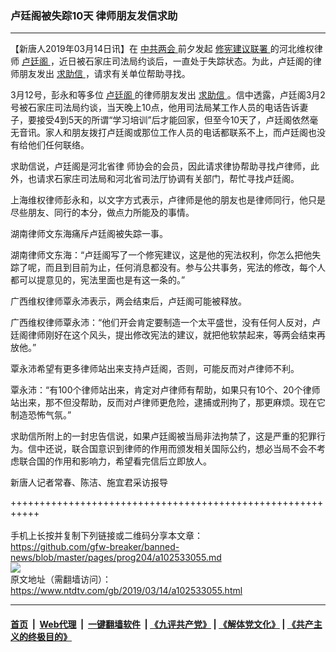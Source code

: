 ### 卢廷阁被失踪10天 律师朋友发信求助
------------------------

<div class="post_content" itemprop="articleBody">
 <p>
  【新唐人2019年03月14日讯】在
  <a href="https://www.ntdtv.com/gb/412969.htm">
   中共两会
  </a>
  前夕发起
  <a href="https://www.ntdtv.com/gb/修宪建议联署.htm">
   修宪建议联署
  </a>
  的河北维权律师
  <a href="https://www.ntdtv.com/gb/卢廷阁.htm">
   卢廷阁
  </a>
  ，近日被石家庄司法局约谈后，一直处于失踪状态。为此，卢廷阁的律师朋友发出
  <a href="https://www.ntdtv.com/gb/求助信.htm">
   求助信
  </a>
  ，请求有关单位帮助寻找。
 </p>
 <p>
  3月12号，彭永和等多位
  <a href="https://www.ntdtv.com/gb/卢廷阁.htm">
   卢廷阁
  </a>
  的律师朋友发出
  <a href="https://www.ntdtv.com/gb/求助信.htm">
   求助信
  </a>
  。信中透露，卢廷阁3月2号被石家庄司法局约谈，当天晚上10点，他用司法局某工作人员的电话告诉妻子，要接受4到5天的所谓“学习培训”后才能回家，但至今10天了，卢廷阁依然毫无音讯。家人和朋友拨打卢廷阁或那位工作人员的电话都联系不上，而卢廷阁也没有给他们任何联络。
 </p>
 <p>
  求助信说，卢廷阁是河北省律 师协会的会员，因此请求律协帮助寻找卢律师，此外，也请求石家庄司法局和河北省司法厅协调有关部门，帮忙寻找卢廷阁。
 </p>
 <p>
  上海维权律师彭永和，以文字方式表示，卢律师是他的朋友也是律师同行，他只是尽些朋友、同行的本分，做点力所能及的事情。
 </p>
 <p>
  湖南律师文东海痛斥卢廷阁被失踪一事。
 </p>
 <p>
  湖南律师文东海：“卢廷阁写了一个修宪建议，这是他的宪法权利，你怎么把他失踪了呢，而且到目前为止，任何消息都没有。参与公共事务，宪法的修改，每个人都可以提意见的，宪法里面也是有这一条的。”
 </p>
 <p>
  广西维权律师覃永沛表示，两会结束后，卢廷阁可能被释放。
 </p>
 <p>
  广西维权律师覃永沛：“他们开会肯定要制造一个太平盛世，没有任何人反对，卢廷阁律师刚好在这个风头，提出修改宪法的建议，就把他软禁起来，等两会结束再放他。”
 </p>
 <p>
  覃永沛希望有更多律师站出来支持卢廷阁，否则，可能反而对卢律师不利。
 </p>
 <p>
  覃永沛：“有100个律师站出来，肯定对卢律师有帮助，如果只有10个、20个律师站出来，那不但没帮助，反而对卢律师更危险，逮捕或刑拘了，那更麻烦。现在它制造恐怖气氛。”
 </p>
 <p>
  求助信所附上的一封忠告信说，如果卢廷阁被当局非法拘禁了，这是严重的犯罪行为。信中还说，联合国意识到律师的作用而颁发相关国际公约，想必当局不会不考虑联合国的作用和影响力，希望看完信后立即放人。
 </p>
 <p>
  新唐人记者常春、陈洁、施宜君采访报导
 </p>
 <p>
 </p>
 <div class="single_ad">
 </div>
</div>

+++++++++++++++++++++++++++++++++++++++++++++++++++++++++++<br/><br/>
手机上长按并复制下列链接或二维码分享本文章：<br/>
https://github.com/gfw-breaker/banned-news/blob/master/pages/prog204/a102533055.md <br/>
<a href='https://github.com/gfw-breaker/banned-news/blob/master/pages/prog204/a102533055.md'><img src='https://github.com/gfw-breaker/banned-news/blob/master/pages/prog204/a102533055.md.png'/></a> <br/>
原文地址（需翻墙访问）：https://www.ntdtv.com/gb/2019/03/14/a102533055.html


------------------------
#### [首页](https://github.com/gfw-breaker/banned-news/blob/master/README.md) &nbsp;|&nbsp; [Web代理](https://github.com/labour-camp/helloworld) &nbsp;|&nbsp; [一键翻墙软件](https://github.com/gfw-breaker/nogfw/blob/master/README.md) &nbsp;| [《九评共产党》](https://github.com/gfw-breaker/9ping.md/blob/master/README.md#九评之一评共产党是什么) | [《解体党文化》](https://github.com/gfw-breaker/jtdwh.md/blob/master/README.md) | [《共产主义的终极目的》](https://github.com/gfw-breaker/gczydzjmd.md/blob/master/README.md)

